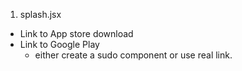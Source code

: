 1. splash.jsx 
  * Link to App store download 
  * Link to Google Play
    * either create a sudo component or use real link.







  
